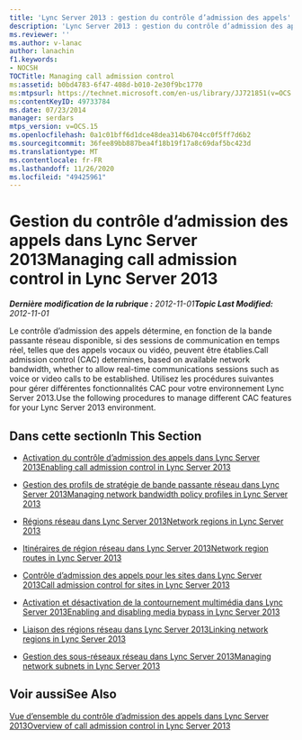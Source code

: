 ```yaml
---
title: 'Lync Server 2013 : gestion du contrôle d’admission des appels'
description: 'Lync Server 2013 : gestion du contrôle d’admission des appels.'
ms.reviewer: ''
ms.author: v-lanac
author: lanachin
f1.keywords:
- NOCSH
TOCTitle: Managing call admission control
ms:assetid: b0bd4783-6f47-408d-b010-2e30f9bc1770
ms:mtpsurl: https://technet.microsoft.com/en-us/library/JJ721851(v=OCS.15)
ms:contentKeyID: 49733784
ms.date: 07/23/2014
manager: serdars
mtps_version: v=OCS.15
ms.openlocfilehash: 0a1c01bff6d1dce48dea314b6704cc0f5ff7d6b2
ms.sourcegitcommit: 36fee89bb887bea4f18b19f17a8c69daf5bc423d
ms.translationtype: MT
ms.contentlocale: fr-FR
ms.lasthandoff: 11/26/2020
ms.locfileid: "49425961"
---
```

# <a name="managing-call-admission-control-in-lync-server-2013"></a><span data-ttu-id="2ea69-103">Gestion du contrôle d’admission des appels dans Lync Server 2013</span><span class="sxs-lookup"><span data-stu-id="2ea69-103">Managing call admission control in Lync Server 2013</span></span>

<div data-xmlns="http://www.w3.org/1999/xhtml">

<div class="topic" data-xmlns="http://www.w3.org/1999/xhtml" data-msxsl="urn:schemas-microsoft-com:xslt" data-cs="https://msdn.microsoft.com/">

<div data-asp="https://msdn2.microsoft.com/asp">



</div>

<div id="mainSection">

<div id="mainBody"><span data-ttu-id="2ea69-104">

<span> </span></span><span class="sxs-lookup"><span data-stu-id="2ea69-104">

<span> </span></span></span>

<span data-ttu-id="2ea69-105">_**Dernière modification de la rubrique :** 2012-11-01_</span><span class="sxs-lookup"><span data-stu-id="2ea69-105">_**Topic Last Modified:** 2012-11-01_</span></span>

<span data-ttu-id="2ea69-106">Le contrôle d’admission des appels détermine, en fonction de la bande passante réseau disponible, si des sessions de communication en temps réel, telles que des appels vocaux ou vidéo, peuvent être établies.</span><span class="sxs-lookup"><span data-stu-id="2ea69-106">Call admission control (CAC) determines, based on available network bandwidth, whether to allow real-time communications sessions such as voice or video calls to be established.</span></span> <span data-ttu-id="2ea69-107">Utilisez les procédures suivantes pour gérer différentes fonctionnalités CAC pour votre environnement Lync Server 2013.</span><span class="sxs-lookup"><span data-stu-id="2ea69-107">Use the following procedures to manage different CAC features for your Lync Server 2013 environment.</span></span>

<div>

## <a name="in-this-section"></a><span data-ttu-id="2ea69-108">Dans cette section</span><span class="sxs-lookup"><span data-stu-id="2ea69-108">In This Section</span></span>

  - [<span data-ttu-id="2ea69-109">Activation du contrôle d’admission des appels dans Lync Server 2013</span><span class="sxs-lookup"><span data-stu-id="2ea69-109">Enabling call admission control in Lync Server 2013</span></span>](lync-server-2013-enabling-call-admission-control.md)

  - [<span data-ttu-id="2ea69-110">Gestion des profils de stratégie de bande passante réseau dans Lync Server 2013</span><span class="sxs-lookup"><span data-stu-id="2ea69-110">Managing network bandwidth policy profiles in Lync Server 2013</span></span>](lync-server-2013-managing-network-bandwidth-policy-profiles.md)

  - [<span data-ttu-id="2ea69-111">Régions réseau dans Lync Server 2013</span><span class="sxs-lookup"><span data-stu-id="2ea69-111">Network regions in Lync Server 2013</span></span>](lync-server-2013-network-regions.md)

  - [<span data-ttu-id="2ea69-112">Itinéraires de région réseau dans Lync Server 2013</span><span class="sxs-lookup"><span data-stu-id="2ea69-112">Network region routes in Lync Server 2013</span></span>](lync-server-2013-network-region-routes.md)

  - [<span data-ttu-id="2ea69-113">Contrôle d’admission des appels pour les sites dans Lync Server 2013</span><span class="sxs-lookup"><span data-stu-id="2ea69-113">Call admission control for sites in Lync Server 2013</span></span>](lync-server-2013-call-admission-control-for-sites.md)

  - [<span data-ttu-id="2ea69-114">Activation et désactivation de la contournement multimédia dans Lync Server 2013</span><span class="sxs-lookup"><span data-stu-id="2ea69-114">Enabling and disabling media bypass in Lync Server 2013</span></span>](lync-server-2013-enabling-and-disabling-media-bypass.md)

  - [<span data-ttu-id="2ea69-115">Liaison des régions réseau dans Lync Server 2013</span><span class="sxs-lookup"><span data-stu-id="2ea69-115">Linking network regions in Lync Server 2013</span></span>](lync-server-2013-linking-network-regions.md)

  - [<span data-ttu-id="2ea69-116">Gestion des sous-réseaux réseau dans Lync Server 2013</span><span class="sxs-lookup"><span data-stu-id="2ea69-116">Managing network subnets in Lync Server 2013</span></span>](lync-server-2013-managing-network-subnets.md)

</div>

<div>

## <a name="see-also"></a><span data-ttu-id="2ea69-117">Voir aussi</span><span class="sxs-lookup"><span data-stu-id="2ea69-117">See Also</span></span>


[<span data-ttu-id="2ea69-118">Vue d’ensemble du contrôle d’admission des appels dans Lync Server 2013</span><span class="sxs-lookup"><span data-stu-id="2ea69-118">Overview of call admission control in Lync Server 2013</span></span>](lync-server-2013-overview-of-call-admission-control.md)  
  

<span data-ttu-id="2ea69-119"></div>

</div>

<span> </span>

</div>

</div>

</span><span class="sxs-lookup"><span data-stu-id="2ea69-119"></div>

</div>

<span> </span>

</div>

</div>

</span></span></div>

